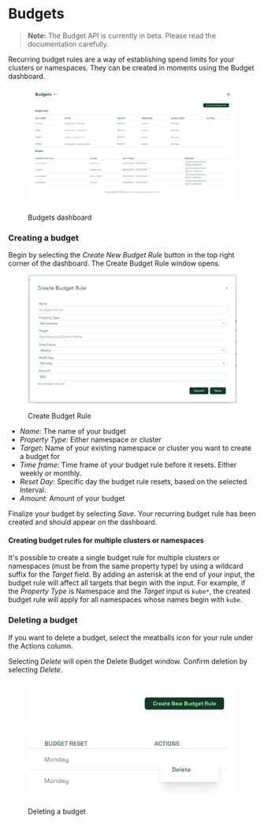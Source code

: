 # Budgets

> **Note:** The Budget API is currently in beta. Please read the documentation carefully.

Recurring budget rules are a way of establishing spend limits for your clusters or namespaces. They can be created in moments using the Budget dashboard.

<figure><img src="../../.gitbook/assets/budgetdashboard.png" alt=""><figcaption><p>Budgets dashboard</p></figcaption></figure>

### Creating a budget

Begin by selecting the _Create New Budget Rule_ button in the top right corner of the dashboard. The Create Budget Rule window opens.

<figure><img src="../../.gitbook/assets/createbudget.png" alt=""><figcaption><p>Create Budget Rule</p></figcaption></figure>

* _Name_: The name of your budget
* _Property Type:_ Either namespace or cluster
* _Target_: Name of your existing namespace or cluster you want to create a budget for
* _Time frame_: Time frame of your budget rule before it resets. Either weekly or monthly.
* _Reset Day_: Specific day the budget rule resets, based on the selected Interval.
* _Amount_: Amount of your budget

Finalize your budget by selecting _Save_. Your recurring budget rule has been created and should appear on the dashboard.

#### Creating budget rules for multiple clusters or namespaces

It's possible to create a single budget rule for multiple clusters or namespaces (must be from the same property type) by using a wildcard suffix for the _Target_ field. By adding an asterisk at the end of your input, the budget rule will affect all targets that begin with the input. For example, if the _Property Type_ is Namespace and the _Target_ input is `kube*`, the created budget rule will apply for all namespaces whose names begin with `kube`.

### Deleting a budget

If you want to delete a budget, select the meatballs icon for your rule under the Actions column.

Selecting _Delete_ will open the Delete Budget window. Confirm deletion by selecting _Delete_.

<figure><img src="../../.gitbook/assets/deletebudget.png" alt=""><figcaption><p>Deleting a budget</p></figcaption></figure>
